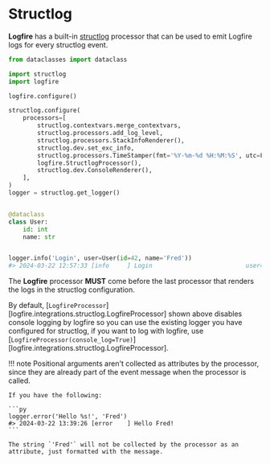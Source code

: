 # Structlog

**Logfire** has a built-in [structlog][structlog] processor that can be used to emit Logfire logs for every structlog event.

```py title="main.py" hl_lines="6 15"
from dataclasses import dataclass

import structlog
import logfire

logfire.configure()

structlog.configure(
    processors=[
        structlog.contextvars.merge_contextvars,
        structlog.processors.add_log_level,
        structlog.processors.StackInfoRenderer(),
        structlog.dev.set_exc_info,
        structlog.processors.TimeStamper(fmt='%Y-%m-%d %H:%M:%S', utc=False),
        logfire.StructlogProcessor(),
        structlog.dev.ConsoleRenderer(),
    ],
)
logger = structlog.get_logger()


@dataclass
class User:
    id: int
    name: str


logger.info('Login', user=User(id=42, name='Fred'))
#> 2024-03-22 12:57:33 [info     ] Login                          user=User(id=42, name='Fred')
```

The **Logfire** processor **MUST** come before the last processor that renders the logs in the structlog configuration.

By default, [`LogfireProcessor`][logfire.integrations.structlog.LogfireProcessor] shown above
disables console logging by logfire so you can use the existing logger you have configured for structlog, if you
want to log with logfire, use [`LogfireProcessor(console_log=True)`][logfire.integrations.structlog.LogfireProcessor].

!!! note
    Positional arguments aren't collected as attributes by the processor, since they are already part of the event
    message when the processor is called.

    If you have the following:

    ```py
    logger.error('Hello %s!', 'Fred')
    #> 2024-03-22 13:39:26 [error    ] Hello Fred!
    ```

    The string `'Fred'` will not be collected by the processor as an attribute, just formatted with the message.

[structlog]: https://www.structlog.org/en/stable/
